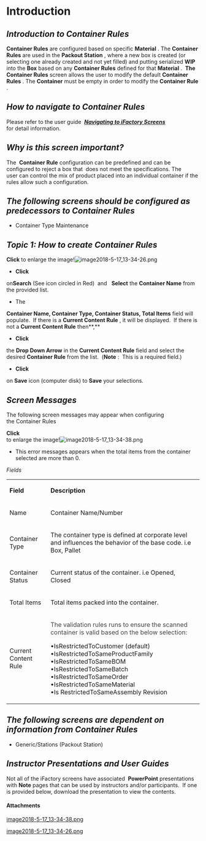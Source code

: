 # Introduction



## ***Introduction to Container Rules***  



**Container Rules** 
are configured based on specific **Material** . The **Container Rules**  are used in the **Packout Station** , where a new box is created (or selecting one already created and not yet filled) and putting serialized **WIP** into the **Box**  based on any **Container Rules** defined for that **Material** .  **The**  **Container Rules** screen allows the user to modify the default **Container Rules** . The **Container** must be empty in order to modify the **Container Rule** . 

## ***How to navigate to Container Rules***  



Please refer to the user guide 
***[Navigating to iFactory Screens](/iFactory-JGP-MES/iFactory-JGP-MES-Home/iFactory-JGP-MS/CONTENT/Menu-Navigation/User-Guide-%2D-Navigating-to-iFactory-Groups-and-Screens.md)***  
for detail information.


## ***Why is this screen important?***  



The 
**Container Rule** configuration can be predefined and can be configured to reject a box that  does not meet the specifications. The user can control the mix of product placed into an individual container if the rules allow such a configuration.

## ***The following screens should be configured as predecessors to Container Rules***  




- Container Type Maintenance



## ***Topic 1: How to create Container Rules***  


**Click** 
to enlarge the image!![image2018-5-17_13-34-26.png](/.attachments/29920184.png)



- **Click**

on**Search**  (See icon circled in Red) 
and  
**Select** the **Container Name**  from the provided list.
- The

**Container Name, Container Type, Container Status, Total Items**  field will populate.  If there is a **Current Content Rule** , it will be displayed.  If there is not a **Current Content Rule**  then**,** 
- **Click**

the **Drop Down Arrow**  in the **Current Content Rule** field and select the desired **Container Rule** from the list.  (**Note** 
:  This is a required field.)
- **Click**

on **Save** 
icon (computer disk) to **Save** your selections.

## ***Screen Messages***  


The following screen messages may appear when configuring the Container Rules

**Click**  
to enlarge the image!![image2018-5-17_13-34-38.png](/.attachments/29920183.png)



- This error messages appears when the total items from the container selected are more than 0.



*Fields* 
<table class="confluenceTable"><colgroup><col /><col /></colgroup><tbody><tr><td class="confluenceTd"><p style="margin-left: 0.0px;"><strong>Field</strong></p></td><td class="confluenceTd"><p style="margin-left: 0.0px;"><strong>Description</strong></p></td></tr><tr><td class="confluenceTd"><p style="margin-left: 0.0px;">Name</p></td><td class="confluenceTd"><p style="margin-left: 0.0px;">Container Name/Number</p></td></tr><tr><td class="confluenceTd"><p style="margin-left: 0.0px;">Container Type</p></td><td class="confluenceTd"><p style="margin-left: 0.0px;">The container type is defined at corporate level and influences the behavior of the base code. i.e Box, Pallet</p></td></tr><tr><td class="confluenceTd"><p style="margin-left: 0.0px;">Container Status</p></td><td class="confluenceTd"><p style="margin-left: 0.0px;">Current status of the container. i.e Opened, Closed</p></td></tr><tr><td class="confluenceTd"><p style="margin-left: 0.0px;">Total Items</p></td><td class="confluenceTd"><p style="margin-left: 0.0px;">Total items packed into the container.</p></td></tr><tr><td colspan="1" class="confluenceTd">Current Content Rule</td><td colspan="1" class="confluenceTd"><p style="margin-left: 0.0px;"><span style="color: rgb(68,68,68);">The validation rules runs to ensure the scanned container is valid based on the below selection:</span></p><p style="margin-left: 0.0px;">•IsRestrictedToCustomer (default)<br />•IsRestrictedToSameProductFamily <br />•IsRestrictedToSameBOM<br />•IsRestrictedToSameBatch<br />•IsRestrictedToSameOrder<br />•IsRestrictedToSameMaterial<br /><span>•</span>Is RestrictedToSameAssembly Revision</p></td></tr></tbody></table>









## ***The following screens are dependent on information from Container Rules***  



- Generic/Stations (Packout Station)




## ***Instructor Presentations and User Guides***  


Not all of the iFactory screens have associated 
**PowerPoint** presentations with **Note** pages that can be used by instructors and/or participants.  If one is provided below, download the presentation to view the contents.

#### Attachments

[image2018-5-17_13-34-38.png](/.attachments/29920183.png)
[image2018-5-17_13-34-26.png](/.attachments/29920184.png)
